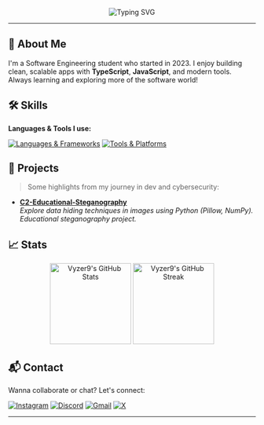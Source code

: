<!-- Minimalist GitHub README with Menu -->

<p align="center">
  <img src="https://readme-typing-svg.herokuapp.com?font=Fira+Code&size=26&pause=1000&color=00FF00&center=true&vCenter=true&width=435&lines=Hi+Guys,+I'm+Richard!;Fullstack+Dev+in+progress;Welcome+to+my+GitHub!+🚀" alt="Typing SVG" />
</p>



---

## 📌 About Me

I'm a Software Engineering student who started in 2023. I enjoy building clean, scalable apps with **TypeScript**, **JavaScript**, and modern tools. Always learning and exploring more of the software world!


## 🛠️ Skills

**Languages & Tools I use:**

[![Languages & Frameworks](https://skillicons.dev/icons?i=html,css,sass,tailwind,bootstrap,js,ts,react,vite,prisma,gulp,babel)](https://skillicons.dev)
[![Tools & Platforms](https://skillicons.dev/icons?i=nodejs,bun,docker,vercel,bash,postman,figma,vscode,vscodium,notion,obsidian,ae)](https://skillicons.dev)


## 🚧 Projects

> Some highlights from my journey in dev and cybersecurity:

- [**C2-Educational-Steganography**](https://github.com/Vyzer9/C2-Educational-Steganography)  
  *Explore data hiding techniques in images using Python (Pillow, NumPy). Educational steganography project.*


## 📈 Stats

<div align="center">
  <img src="https://github-readme-stats.vercel.app/api?username=Vyzer9&theme=graywhite&show_icons=true&hide_border=true&count_private=true" alt="Vyzer9's GitHub Stats" height="165" />
  <img src="https://github-readme-streak-stats.herokuapp.com/?user=Vyzer9&theme=graywhite&hide_border=true" alt="Vyzer9's GitHub Streak" height="165"/>
</div>


## 📬 Contact

Wanna collaborate or chat? Let's connect:

[![Instagram](https://img.shields.io/badge/Instagram-FF0069.svg?style=for-the-badge&logo=Instagram&logoColor=white)](https://www.instagram.com/rsc.santoz)
[![Discord](https://img.shields.io/badge/Discord-5865F2.svg?style=for-the-badge&logo=Discord&logoColor=white)](https://discord.gg/vSS9Q2YP5D)
[![Gmail](https://img.shields.io/badge/Gmail-EA4335.svg?style=for-the-badge&logo=Gmail&logoColor=white)](mailto:Samzoovsk19@gmail.com)
[![X](https://img.shields.io/badge/X-000000.svg?style=for-the-badge&logo=X&logoColor=white)](https://twitter.com/Vyzr9)


---
